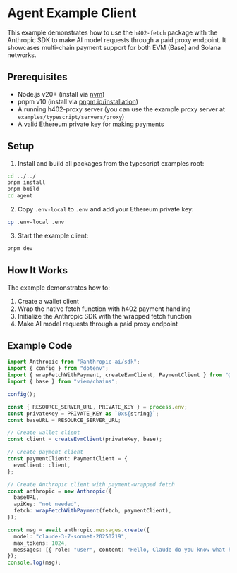 # Agent Example Client

This example demonstrates how to use the `h402-fetch` package with the Anthropic SDK to make AI model requests through a paid proxy endpoint. It showcases multi-chain payment support for both EVM (Base) and Solana networks.

## Prerequisites

- Node.js v20+ (install via [nvm](https://github.com/nvm-sh/nvm))
- pnpm v10 (install via [pnpm.io/installation](https://pnpm.io/installation))
- A running h402-proxy server (you can use the example proxy server at `examples/typescript/servers/proxy`)
- A valid Ethereum private key for making payments

## Setup

1. Install and build all packages from the typescript examples root:

```bash
cd ../../
pnpm install
pnpm build
cd agent
```

2. Copy `.env-local` to `.env` and add your Ethereum private key:

```bash
cp .env-local .env
```

3. Start the example client:

```bash
pnpm dev
```

## How It Works

The example demonstrates how to:

1. Create a wallet client
3. Wrap the native fetch function with h402 payment handling
4. Initialize the Anthropic SDK with the wrapped fetch function
5. Make AI model requests through a paid proxy endpoint

## Example Code

```typescript
import Anthropic from "@anthropic-ai/sdk";
import { config } from "dotenv";
import { wrapFetchWithPayment, createEvmClient, PaymentClient } from "@bit-gpt/h402-fetch";
import { base } from "viem/chains";

config();

const { RESOURCE_SERVER_URL, PRIVATE_KEY } = process.env;
const privateKey = PRIVATE_KEY as `0x${string}`;
const baseURL = RESOURCE_SERVER_URL;

// Create wallet client
const client = createEvmClient(privateKey, base);

// Create payment client
const paymentClient: PaymentClient = {
  evmClient: client,
};

// Create Anthropic client with payment-wrapped fetch
const anthropic = new Anthropic({
  baseURL,
  apiKey: "not needed",
  fetch: wrapFetchWithPayment(fetch, paymentClient),
});

const msg = await anthropic.messages.create({
  model: "claude-3-7-sonnet-20250219",
  max_tokens: 1024,
  messages: [{ role: "user", content: "Hello, Claude do you know what h402 is?" }],
});
console.log(msg);
```
